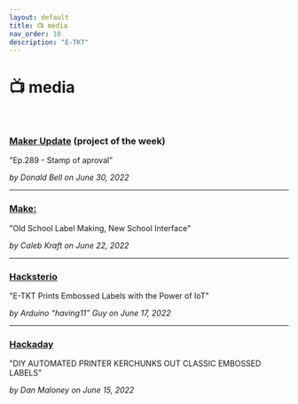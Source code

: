 ```yaml
---
layout: default
title: 📺 media
nav_order: 10
description: "E-TKT"
---
```


# 📺 **media**

<br>

### <a href="https://www.youtube.com/watch?v=3jpaBhROYGc" target="_blank">Maker Update</a> (project of the week)
"Ep.289 - Stamp of aproval"

*by Donald Bell on June 30, 2022*

----

### <a href="https://makezine.com/article/maker-news/old-school-label-making-new-school-interface/" target="_blank">Make:</a>
"Old School Label Making, New School Interface"

*by Caleb Kraft on June 22, 2022*

----

### <a href="https://www.hackster.io/news/e-tkt-prints-embossed-labels-with-the-power-of-iot-5ad25299cf22" target="_blank">Hacksterio</a>
"E-TKT Prints Embossed Labels with the Power of IoT"

*by Arduino “having11” Guy on June 17, 2022*

----

### <a href="https://hackaday.com/2022/06/15/diy-automated-printer-kerchunks-out-classic-embossed-labels/" target="_blank">Hackaday</a>
"DIY AUTOMATED PRINTER KERCHUNKS OUT CLASSIC EMBOSSED LABELS"

*by Dan Maloney on June 15, 2022*
